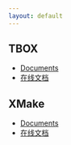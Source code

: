 ```yaml
---
layout: default
---
```


## TBOX

* [Documents](https://github.com/waruqi/tbox/wiki/documents)
* [在线文档](https://github.com/waruqi/tbox/wiki/%E7%9B%AE%E5%BD%95)

## XMake

* [Documents](https://github.com/waruqi/xmake/wiki/documents)
* [在线文档](https://github.com/waruqi/xmake/wiki/%E7%9B%AE%E5%BD%95)
